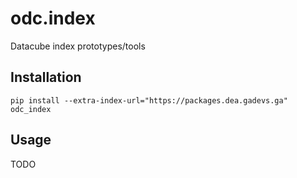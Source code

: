 odc.index
=========

Datacube index prototypes/tools

Installation
------------

```
pip install --extra-index-url="https://packages.dea.gadevs.ga" odc_index
```

Usage
-----

TODO
